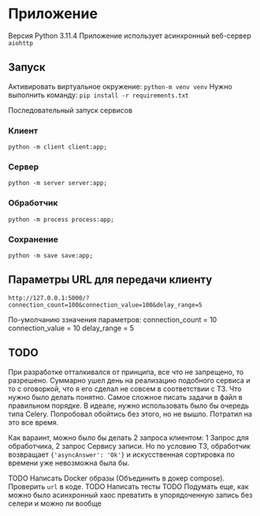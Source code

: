 # Приложение
Версия Python 3.11.4
Приложение использует асинхронный веб-сервер `aiohttp`

## Запуск
Активировать виртуальное окружение: `python-m venv venv`
Нужно выполнить команду: `pip install -r requirements.txt`

Последовательный запуск сервисов

### Клиент
`python -m client client:app;`

### Сервер
`python -m server server:app;`

### Обработчик
`python -m process process:app;`

### Сохранение
`python -m save save:app;`


## Параметры URL для передачи клиенту
`http://127.0.0.1:5000/?connection_count=100&connection_value=100&delay_range=5`

По-умолчанию ззначения параметров:
connection_count = 10
connection_value =  10
delay_range = 5



## TODO
При разработке отталкивался от принципа, все что не запрещено, то разрешено.
Суммарно ушел день на реализацию подобного сервиса и то с оговоркой, что я его сделал не совсем в соответствии с ТЗ.
Что нужно было делать понятно. Самое сложное писать задачи в файл в правильном порядке. В идеале, нужно использовать было бы очередь типа Celery.
Попробовал обойтись без этого, но не вышло. Потратил на это все время.

Как вараинт, можно было бы делать 2 запроса клиентом: 1 Запрос для обработчика, 2 запрос Сервису записи. Но по условию ТЗ, обработчик возвращает `{'asyncAnswer': 'Ok'}` и искусственная сортировка по времени уже невозможна была бы.

TODO Написать Docker образы (Объединить в докер compose). Проверить `url` в коде.
TODO Написать тесты
TODO Подумать еще, как можно было асинхронный хаос преватить в упорядоченную запись без селери и можно ли вообще
